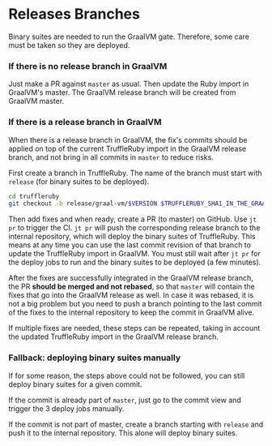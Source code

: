 # Releases Branches

Binary suites are needed to run the GraalVM gate. Therefore, some care must be
taken so they are deployed.

### If there is no release branch in GraalVM

Just make a PR against `master` as usual. Then update the Ruby import in
GraalVM's master. The GraalVM release branch will be created from GraalVM
master.

### If there is a release branch in GraalVM

When there is a release branch in GraalVM, the fix's commits should be applied
on top of the current TruffleRuby import in the GraalVM release branch, and not
bring in all commits in `master` to reduce risks.

First create a branch in TruffleRuby.
The name of the branch must start with `release` (for binary suites to be deployed).

```bash
cd truffleruby
git checkout -b release/graal-vm/$VERSION $TRUFFLERUBY_SHA1_IN_THE_GRAALVM_RELEASE_BRANCH
```

Then add fixes and when ready, create a PR (to master) on GitHub. Use `jt pr` to
trigger the CI. `jt pr` will push the corresponding release branch to the
internal repository, which will deploy the binary suites of TruffleRuby. This
means at any time you can use the last commit revision of that branch to update
the TruffleRuby import in GraalVM. You must still wait after `jt pr` for the
deploy jobs to run and the binary suites to be deployed (a few minutes).

After the fixes are successfully integrated in the GraalVM release branch, the
PR __should be merged and not rebased__, so that `master` will contain the fixes
that go into the GraalVM release as well. In case it was rebased, it is not a
big problem but you need to push a branch pointing to the last commit of the
fixes to the internal repository to keep the commit in GraalVM alive.

If multiple fixes are needed, these steps can be repeated, taking in account the
updated TruffleRuby import in the GraalVM release branch.

### Fallback: deploying binary suites manually

If for some reason, the steps above could not be followed, you can still deploy
binary suites for a given commit.

If the commit is already part of `master`, just go to the commit view and
trigger the 3 deploy jobs manually.

If the commit is not part of master, create a branch starting with `release`
and push it to the internal repository. This alone will deploy binary suites.
